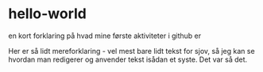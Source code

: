 # hello-world
en kort forklaring på hvad mine første aktiviteter i github er

Her er så lidt mereforklaring - vel mest bare lidt tekst for sjov, så jeg kan se hvordan man redigerer og anvender tekst isådan et syste.
Det var så det.
